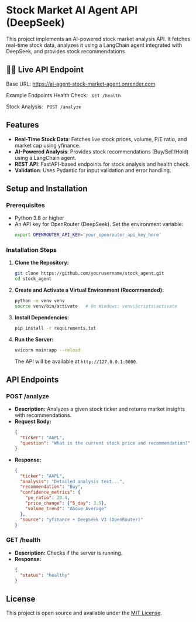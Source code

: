﻿# Stock Market AI Agent API (DeepSeek)

This project implements an AI-powered stock market analysis API. It fetches real-time stock data, analyzes it using a LangChain agent integrated with DeepSeek, and provides stock recommendations.

## 🧑‍💻 Live API Endpoint
Base URL: https://ai-agent-stock-market-agent.onrender.com

Example Endpoints
Health Check: ` GET /health`

Stock Analysis: ` POST /analyze`

## Features

- **Real-Time Stock Data**: Fetches live stock prices, volume, P/E ratio, and market cap using yfinance.
- **AI-Powered Analysis**: Provides stock recommendations (Buy/Sell/Hold) using a LangChain agent.
- **REST API**: FastAPI-based endpoints for stock analysis and health check.
- **Validation**: Uses Pydantic for input validation and error handling.

## Setup and Installation

### Prerequisites

- Python 3.8 or higher
- An API key for OpenRouter (DeepSeek). Set the environment variable:
  ```bash
  export OPENROUTER_API_KEY='your_openrouter_api_key_here'
  ```

### Installation Steps

1. **Clone the Repository:**
   ```bash
   git clone https://github.com/yourusername/stock_agent.git
   cd stock_agent
   ```

2. **Create and Activate a Virtual Environment (Recommended):**
   ```bash
   python -m venv venv
   source venv/bin/activate   # On Windows: venv\Scripts\activate
   ```

3. **Install Dependencies:**
   ```bash
   pip install -r requirements.txt
   ```

4. **Run the Server:**
   ```bash
   uvicorn main:app --reload
   ```

   The API will be available at `http://127.0.0.1:8000`.

## API Endpoints

### POST /analyze

- **Description:** Analyzes a given stock ticker and returns market insights with recommendations.
- **Request Body:**
  ```json
  {
    "ticker": "AAPL",
    "question": "What is the current stock price and recommendation?"
  }
  ```
- **Response:**
  ```json
  {
    "ticker": "AAPL",
    "analysis": "Detailed analysis text...",
    "recommendation": "Buy",
    "confidence_metrics": {
      "pe_ratio": 28.4,
      "price_change": {"5_day": 3.5},
      "volume_trend": "Above Average"
    },
    "source": "yfinance + DeepSeek V3 (OpenRouter)"
  }
  ```

### GET /health

- **Description:** Checks if the server is running.
- **Response:**
  ```json
  {
    "status": "healthy"
  }
  ```

## License

This project is open source and available under the [MIT License](LICENSE).

